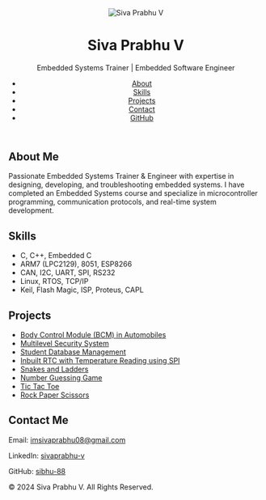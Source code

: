 <!DOCTYPE html>
<html lang="en">
<head>
    <meta charset="UTF-8">
    <meta name="viewport" content="width=device-width, initial-scale=1.0">
    <title>Siva Prabhu V - Portfolio</title>
    <link rel="stylesheet" href="styles.css">
    <script src="scripts.js" defer></script>
</head>
<body>
    <header>
        <div class="container">
            <img src="assets/photo.jpg" alt="Siva Prabhu V" class="profile-pic">
            <h1>Siva Prabhu V</h1>
            <p>Embedded Systems Trainer | Embedded Software Engineer</p>
            <nav>
                <ul>
                    <li><a href="#about">About</a></li>
                    <li><a href="#skills">Skills</a></li>
                    <li><a href="#projects">Projects</a></li>
                    <li><a href="#contact">Contact</a></li>
                    <li><a href="https://github.com/sibhu-88" target="_blank">GitHub</a></li>
                </ul>
            </nav>
        </div>
    </header>
    <main>
        <section id="about" class="about">
            <div class="container">
                <h2>About Me</h2>
                <p>Passionate Embedded Systems Trainer & Engineer with expertise in designing, developing, and troubleshooting embedded systems. I have completed an Embedded Systems course and specialize in microcontroller programming, communication protocols, and real-time system development.</p>
            </div>
        </section>
        <section id="skills" class="skills">
            <div class="container">
                <h2>Skills</h2>
                <ul>
                    <li>C, C++, Embedded C</li>
                    <li>ARM7 (LPC2129), 8051, ESP8266</li>
                    <li>CAN, I2C, UART, SPI, RS232</li>
                    <li>Linux, RTOS, TCP/IP</li>
                    <li>Keil, Flash Magic, ISP, Proteus, CAPL</li>
                </ul>
            </div>
        </section>
        <section id="projects" class="projects">
            <div class="container">
                <h2>Projects</h2>
                <ul>
                    <li><a href="https://github.com/sibhu-88/Projects/tree/main/Body-Control-Module" target="_blank">Body Control Module (BCM) in Automobiles</a></li>
                    <li><a href="https://github.com/sibhu-88/Projects/tree/main/Multilevel-Security-System" target="_blank">Multilevel Security System</a></li>
                    <li><a href="https://github.com/sibhu-88/Projects/tree/main/STUDENTS_DATABASE" target="_blank">Student Database Management</a></li>
                    <li><a href="https://github.com/sibhu-88/Projects/tree/main/INBUILD_RTC_ARM" target="_blank">Inbuilt RTC with Temperature Reading using SPI</a></li>
                    <li><a href="https://github.com/sibhu-88/Projects/tree/main/Game/snakesAndLadders.c" target="_blank">Snakes and Ladders</a></li>
                    <li><a href="https://github.com/sibhu-88/Projects/tree/main/Game/Number_Guessing.c" target="_blank">Number Guessing Game</a></li>
                    <li><a href="https://github.com/sibhu-88/Projects/tree/main/Game/Tic_Tac_Toe.c" target="_blank">Tic Tac Toe</a></li>
                    <li><a href="https://github.com/sibhu-88/Projects/tree/main/Game/Rock_Paper_Scissors.c" target="_blank">Rock Paper Scissors</a></li>
                </ul>
            </div>
        </section>
        <section id="contact" class="contact">
            <div class="container">
                <h2>Contact Me</h2>
                <p>Email: <a href="mailto:imsivaprabhu08@gmail.com">imsivaprabhu08@gmail.com</a></p>
                <p>LinkedIn: <a href="https://www.linkedin.com/in/sivaprabhu-v/" target="_blank">sivaprabhu-v</a></p>
                <p>GitHub: <a href="https://github.com/sibhu-88" target="_blank">sibhu-88</a></p>
            </div>
        </section>
    </main>
    <footer>
        <div class="container">
            <p>&copy; 2024 Siva Prabhu V. All Rights Reserved.</p>
        </div>
    </footer>
</body>
</html>
